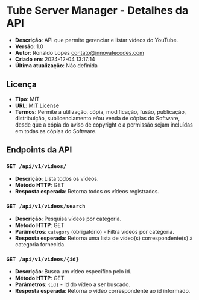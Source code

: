 # Tube Server Manager - Detalhes da API

- **Descrição**: API que permite gerenciar e listar vídeos do YouTube.
- **Versão**: 1.0
- **Autor**: Ronaldo Lopes <contato@innovatecodes.com>
- **Criado em**: 2024-12-04 13:17:14
- **Última atualização**: Não definida

## Licença

- **Tipo**: MIT
- **URL**: [MIT License](https://opensource.org/licenses/MIT)
- **Termos**: Permite a utilização, cópia, modificação, fusão, publicação, distribuição, sublicenciamento e/ou venda de cópias do Software, desde que a cópia do aviso de copyright e a permissão sejam incluídas em todas as cópias do Software.

## Endpoints da API

### `GET /api/v1/videos/`
- **Descrição**: Lista todos os vídeos.
- **Método HTTP**: GET
- **Resposta esperada**: Retorna todos os vídeos registrados.
  
### `GET /api/v1/videos/search`
- **Descrição**: Pesquisa vídeos por categoria.
- **Método HTTP**: GET
- **Parâmetros**: `category` (obrigatório) - Filtra vídeos por categoria.
- **Resposta esperada**: Retorna uma lista de vídeo(s) correspondente(s) à categoria fornecida.

### `GET /api/v1/videos/{id}`
- **Descrição**: Busca um vídeo específico pelo id.
- **Método HTTP**: GET
- **Parâmetros**: `{id}` - Id do vídeo a ser buscado.
- **Resposta esperada**: Retorna o vídeo correspondente ao id informado.

<!--
### `POST /api/v1/videos/`
- **Descrição**: Cria um novo vídeo.
- **Método HTTP**: POST
- **Corpo da requisição**: Necessário enviar dados do vídeo (categoria, descrição, título, link).
- **Resposta esperada**: Retorna o vídeo criado com o status de sucesso.


### `PUT /api/v1/videos/{id}`
- **Descrição**: Atualiza um vídeo específico.
- **Método HTTP**: PUT
- **Parâmetros**: `{id}` - Id do vídeo a ser atualizado.
- **Corpo da requisição**: Necessário enviar dados atualizados do vídeo.
- **Resposta esperada**: Retorna o vídeo atualizado.

### `DELETE /api/v1/videos/{id}`
- **Descrição**: Deleta um vídeo específico.
- **Método HTTP**: DELETE
- **Parâmetros**: `{id}` - Id do vídeo a ser deletado.
- **Resposta esperada**: Retorna uma confirmação de que o vídeo foi deletado com sucesso.
-->
